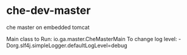 # che-dev-master
che master on embedded tomcat

Main class to Run: io.ga.master.CheMasterMain
To change log level: -Dorg.slf4j.simpleLogger.defaultLogLevel=debug
